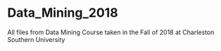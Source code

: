# Data_Mining_2018
All files from Data Mining Course taken in the Fall of 2018 at Charleston Southern University

